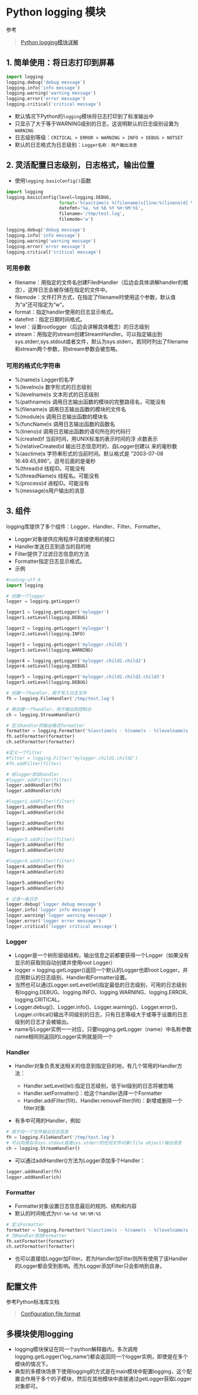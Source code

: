 # Python logging 模块
参考
> [Python logging模块详解](http://blog.csdn.net/zyz511919766/article/details/25136485)


## 1. 简单使用：将日志打印到屏幕
```Python
import logging  
logging.debug('debug message')  
logging.info('info message')  
logging.warning('warning message')  
logging.error('error message')  
logging.critical('critical message')  
```
- 默认情况下Python的`logging`模块将日志打印到了标准输出中
- 只显示了大于等于WARNING级别的日志，这说明默认的日志级别设置为`WARNING`
- 日志级别等级：`CRITICAL > ERROR > WARNING > INFO > DEBUG > NOTSET`
- 默认的日志格式为日志级别：`Logger名称：用户输出消息`

## 2. 灵活配置日志级别，日志格式，输出位置
- 使用`logging.basicConfig()`函数

```python
import logging  
logging.basicConfig(level=logging.DEBUG,  
                    format='%(asctime)s %(filename)s[line:%(lineno)d] %(levelname)s %(message)s',  
                    datefmt='%a, %d %b %Y %H:%M:%S',  
                    filename='/tmp/test.log',  
                    filemode='w')  

logging.debug('debug message')  
logging.info('info message')  
logging.warning('warning message')  
logging.error('error message')  
logging.critical('critical message')
```

### 可用参数
- filename：用指定的文件名创建FiledHandler（后边会具体讲解handler的概念），这样日志会被存储在指定的文件中。
- filemode：文件打开方式，在指定了filename时使用这个参数，默认值为“a”还可指定为“w”。
- format：指定handler使用的日志显示格式。
- datefmt：指定日期时间格式。
- level：设置rootlogger（后边会讲解具体概念）的日志级别
- stream：用指定的stream创建StreamHandler。可以指定输出到sys.stderr,sys.stdout或者文件，默认为sys.stderr。若同时列出了filename和stream两个参数，则stream参数会被忽略。

### 可用的格式化字符串
- %(name)s Logger的名字
- %(levelno)s 数字形式的日志级别
- %(levelname)s 文本形式的日志级别
- %(pathname)s 调用日志输出函数的模块的完整路径名，可能没有
- %(filename)s 调用日志输出函数的模块的文件名
- %(module)s 调用日志输出函数的模块名
- %(funcName)s 调用日志输出函数的函数名
- %(lineno)d 调用日志输出函数的语句所在的代码行
- %(created)f 当前时间，用UNIX标准的表示时间的浮 点数表示
- %(relativeCreated)d 输出日志信息时的，自Logger创建以 来的毫秒数
- %(asctime)s 字符串形式的当前时间。默认格式是 “2003-07-08 16:49:45,896”。逗号后面的是毫秒
- %(thread)d 线程ID。可能没有
- %(threadName)s 线程名。可能没有
- %(process)d 进程ID。可能没有
- %(message)s用户输出的消息

## 3. 组件
logging库提供了多个组件：Logger、Handler、Filter、Formatter。
- Logger对象提供应用程序可直接使用的接口
- Handler发送日志到适当的目的地
- Filter提供了过滤日志信息的方法
- Formatter指定日志显示格式。
- 示例

```Python
#coding:utf-8  
import logging  

# 创建一个logger    
logger = logging.getLogger()  

logger1 = logging.getLogger('mylogger')  
logger1.setLevel(logging.DEBUG)  

logger2 = logging.getLogger('mylogger')  
logger2.setLevel(logging.INFO)  

logger3 = logging.getLogger('mylogger.child1')  
logger3.setLevel(logging.WARNING)  

logger4 = logging.getLogger('mylogger.child1.child2')  
logger4.setLevel(logging.DEBUG)  

logger5 = logging.getLogger('mylogger.child1.child2.child3')  
logger5.setLevel(logging.DEBUG)  

# 创建一个handler，用于写入日志文件    
fh = logging.FileHandler('/tmp/test.log')  

# 再创建一个handler，用于输出到控制台    
ch = logging.StreamHandler()  

# 定义handler的输出格式formatter    
formatter = logging.Formatter('%(asctime)s - %(name)s - %(levelname)s - %(message)s')  
fh.setFormatter(formatter)  
ch.setFormatter(formatter)  

#定义一个filter  
#filter = logging.Filter('mylogger.child1.child2')  
#fh.addFilter(filter)    

# 给logger添加handler    
#logger.addFilter(filter)  
logger.addHandler(fh)  
logger.addHandler(ch)  

#logger1.addFilter(filter)  
logger1.addHandler(fh)  
logger1.addHandler(ch)  

logger2.addHandler(fh)  
logger2.addHandler(ch)  

#logger3.addFilter(filter)  
logger3.addHandler(fh)  
logger3.addHandler(ch)  

#logger4.addFilter(filter)  
logger4.addHandler(fh)  
logger4.addHandler(ch)  

logger5.addHandler(fh)  
logger5.addHandler(ch)  

# 记录一条日志    
logger.debug('logger debug message')  
logger.info('logger info message')  
logger.warning('logger warning message')  
logger.error('logger error message')  
logger.critical('logger critical message')  
```

### Logger

- Logger是一个树形层级结构，输出信息之前都要获得一个Logger（如果没有显示的获取则自动创建并使用root Logger）
- logger = logging.getLogger()返回一个默认的Logger也即root Logger，并应用默认的日志级别、Handler和Formatter设置。
- 当然也可以通过Logger.setLevel(lel)指定最低的日志级别，可用的日志级别有logging.DEBUG、logging.INFO、logging.WARNING、logging.ERROR、logging.CRITICAL。
- Logger.debug()、Logger.info()、Logger.warning()、Logger.error()、Logger.critical()输出不同级别的日志，只有日志等级大于或等于设置的日志级别的日志才会被输出。
- name与Logger实例一一对应，只要logging.getLogger（name）中名称参数name相同则返回的Logger实例就是同一个

### Handler
- Handler对象负责发送相关的信息到指定目的地，有几个常用的Handler方法：
  - Handler.setLevel(lel):指定日志级别，低于lel级别的日志将被忽略
  - Handler.setFormatter()：给这个handler选择一个Formatter
  - Handler.addFilter(filt)、Handler.removeFilter(filt)：新增或删除一个filter对象

- 有多中可用的Handler，例如
```python
# 用于向一个文件输出日志信息
fh = logging.FileHandler('/tmp/test.log')
# 可以向类似与sys.stdout或者sys.stderr的任何文件对象(file object)输出信息
ch = logging.StreamHandler()
```

- 可以通过addHandler()方法为Logger添加多个Handler：
```python
logger.addHandler(fh)  
logger.addHandler(ch)
```

### Formatter
- Formatter对象设置日志信息最后的规则、结构和内容
- 默认的时间格式为`%Y-%m-%d %H:%M:%S`
```Python
# 定义Formatter  
formatter = logging.Formatter('%(asctime)s - %(name)s - %(levelname)s - %(message)s')  
# 为Handler添加Formatter  
fh.setFormatter(formatter)  
ch.setFormatter(formatter)
```
- 也可以直接给Logger加Filter。若为Handler加Filter则所有使用了该Handler的Logger都会受到影响。而为Logger添加Filter只会影响到自身。

## 配置文件
参考Python标准库文档
> [Configuration file format](https://docs.python.org/2/library/logging.config.html#configuration-file-format)

## 多模块使用logging
- logging模块保证在同一个python解释器内，多次调用logging.getLogger('log_name')都会返回同一个logger实例，即使是在多个模块的情况下。
- 典型的多模块场景下使用logging的方式是在main模块中配置logging，这个配置会作用于多个的子模块，然后在其他模块中直接通过getLogger获取Logger对象即可。
